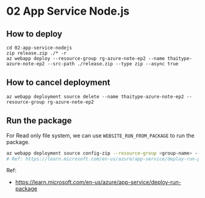# 02 App Service Node.js

## How to deploy

```
cd 02-app-service-nodejs
zip release.zip ./* -r
az webapp deploy --resource-group rg-azure-note-ep2 --name thaitype-azure-note-ep2 --src-path ./release.zip --type zip --async true
```

## How to cancel deployment

```
az webapp deployment source delete --name thaitype-azure-note-ep2 --resource-group rg-azure-note-ep2
```

## Run the package

For Read only file system, we can use `WEBSITE_RUN_FROM_PACKAGE` to run the package.

```bash
az webapp deployment source config-zip --resource-group <group-name> --name <app-name> --src <filename>.zip
# Ref: https://learn.microsoft.com/en-us/azure/app-service/deploy-run-package#run-the-package
```

Ref:
- https://learn.microsoft.com/en-us/azure/app-service/deploy-run-package